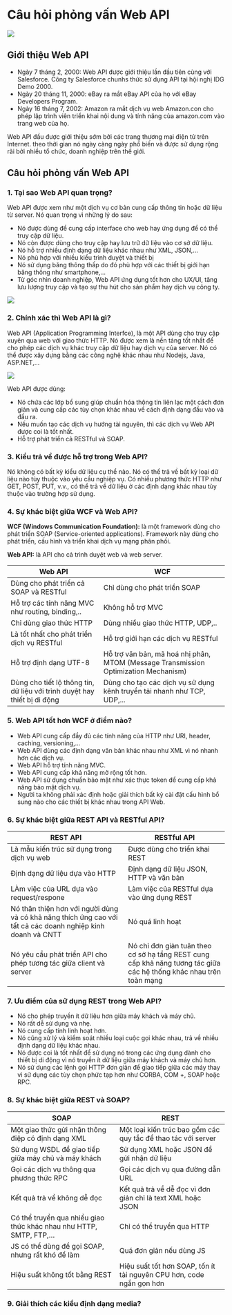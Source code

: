 # Câu hỏi phỏng vấn Web API

![](./assets/web-api.jpg)

## Giới thiệu Web API

- Ngày 7 tháng 2, 2000: Web API được giới thiệu lần đầu tiên cùng với Salesforce. Công ty Salesforce chunhs thức sử dụng API tại hội nghị IDG Demo 2000.
- Ngày 20 tháng 11, 2000: eBay ra mắt eBay API của họ với eBay Developers Program.
- Ngày 16 tháng 7, 2002: Amazon ra mắt dịch vụ web Amazon.con cho phép lập trình viên triển khai nội dung và tính năng của amazon.com vào trang web của họ.

Web API đầu được giới thiệu sớm bởi các trang thương mại điện tử trên Internet. theo thời gian nó ngày càng ngày phổ biến và được sử dụng rộng rãi bởi nhiều tổ chức, doanh nghiệp trên thế giới.

## Câu hỏi phỏng vấn Web API

### 1. Tại sao Web API quan trọng?

Web API được xem như một dịch vụ cơ bản cung cấp thông tin hoặc dữ liệu từ server. Nó quan trọng vì những lý do sau:

- Nó được dùng để cung cấp interface cho web hay ứng dụng để có thể truy cập dữ liệu.
- Nó còn được dùng cho truy cập hay lưu trữ dữ liệu vào cơ sở dữ liệu.
- Nó hỗ trợ nhiều định dạng dữ liệu khác nhau như XML, JSON,...
- Nó phù hợp với nhiều kiểu trình duyệt và thiết bị
- Nó sử dụng băng thông thấp do đó phù hợp với các thiết bị giới hạn băng thông như smartphone,...
- Từ góc nhìn doanh nghiệp, Web API ứng dụng tốt hơn cho UX/UI, tăng lưu lượng truy cập và tạo sự thu hút cho sản phẩm hay dịch vụ công ty.

![](./assets/API_Application.png)

### 2. Chính xác thì Web API là gì?

Web API (Application Programming Interfce), là một API dùng cho truy cập xuyên qua web với giao thức HTTP. Nó được xem là nền tảng tốt nhất để cho phép các dịch vụ khác truy cập dữ liệu hay dịch vụ của server. Nó có thể được xây dựng bằng các công nghệ khác nhau như Nodejs, Java, ASP.NET,...

![](./assets/WEB_API.png)

Web API được dùng:
- Nó chứa các lớp bổ sung giúp chuẩn hóa thông tin liên lạc một cách đơn giản và cung cấp các tùy chọn khác nhau về cách định dạng đầu vào và đầu ra.
- Nếu muốn tạo các dịch vụ hướng tài nguyên, thì các dịch vụ Web API được coi là tốt nhất.
- Hỗ trợ phát triển cả RESTful và SOAP.

### 3. Kiểu trả về được hỗ trợ trong Web API?

Nó không có bất kỳ kiểu dữ liệu cụ thể nào. Nó có thể trả về bất kỳ loại dữ liệu nào tùy thuộc vào yêu cầu nghiệp vụ. Có nhiều phương thức HTTP như GET, POST, PUT, v.v., có thể trả về dữ liệu ở các định dạng khác nhau tùy thuộc vào trường hợp sử dụng.

### 4. Sự khác biệt giữa WCF và Web API?

**WCF (Windows Communication Foundation):** là một framework dùng cho phát triển SOAP (Service-oriented applications). Framework này dùng cho phát triển, cấu hình và triển khai dịch vụ mạng phân phối.

**Web API:** là API cho cả trình duyệt web và web server. 

| Web API | WCF |
|-|-|
| Dùng cho phát triển cả SOAP và RESTful | Chỉ dùng cho phát triển SOAP |
| Hỗ trợ các tính năng MVC như routing, binding,.. | Không hỗ trợ MVC |
| Chỉ dùng giao thức HTTP | Dùng nhiều giao thức HTTP, UDP,.. |
| Là tốt nhất cho phát triển dịch vụ RESTful | Hỗ trợ giới hạn các dịch vụ RESTful |
| Hỗ trợ định dạng UTF-8 | Hỗ trợ văn bản, mã hoá nhị phân, MTOM (Message Transmission Optimization Mechanism) |
| Dùng cho tiết lộ thông tin, dữ liệu với trình duyệt hay thiết bị di động | Dùng cho tạo các dịch vụ sử dụng kênh truyền tải nhanh như TCP, UDP,... |

### 5. Web API tốt hơn WCF ở điểm nào?

- Web API cung cấp đầy đủ các tính năng của HTTP như URI, header, caching, versioning,...
- Web API dùng các định dạng văn bản khác nhau như XML vì nó nhanh hơn các dịch vụ.
- Web API hỗ trợ tính năng MVC.
- Web API cung cấp khả năng mở rộng tốt hơn.
- Web API sử dụng chuẩn bảo mật như xác thực token để cung cấp khả năng bảo mật dịch vụ.
- Người ta không phải xác định hoặc giải thích bất kỳ cài đặt cấu hình bổ sung nào cho các thiết bị khác nhau trong API Web.

### 6. Sự khác biệt giữa REST API và RESTful API?

| REST API | RESTful API |
|-|-|
| Là mẫu kiến trúc sử dụng trong dịch vụ web | Được dùng cho triển khai REST |
| Định dạng dữ liệu dựa vào HTTP | Định dạng dữ liệu JSON, HTTP và văn bản |
| LÀm việc của URL dựa vào request/respone | Làm việc của RESTful dựa vào ứng dụng REST |
| Nó thân thiện hơn với người dùng và có khả năng thích ứng cao với tất cả các doanh nghiệp kinh doanh và CNTT | Nó quá linh hoạt |
| Nó yêu cầu phát triển API cho phép tương tác giữa client và server | Nó chỉ đơn giản tuân theo cơ sở hạ tầng REST cung cấp khả năng tương tác giữa các hệ thống khác nhau trên toàn mạng |

### 7. Ưu điểm của sử dụng REST trong Web API?

- Nó cho phép truyền ít dữ liệu hơn giữa máy khách và máy chủ.
- Nó rất dễ sử dụng và nhẹ.
- Nó cung cấp tính linh hoạt hơn.
- Nó cũng xử lý và kiểm soát nhiều loại cuộc gọi khác nhau, trả về nhiều định dạng dữ liệu khác nhau.
- Nó được coi là tốt nhất để sử dụng nó trong các ứng dụng dành cho thiết bị di động vì nó truyền ít dữ liệu giữa máy khách và máy chủ hơn.
- Nó sử dụng các lệnh gọi HTTP đơn giản để giao tiếp giữa các máy thay vì sử dụng các tùy chọn phức tạp hơn như CORBA, COM +, SOAP hoặc RPC.

### 8. Sự khác biệt giữa REST và SOAP?


| SOAP | REST |
|-|-|
| Một giao thức gửi nhận thông điệp có định dạng XML | Một loại kiến trúc bao gồm các quy tắc để thao tác với server |
| Sử dụng WSDL để giao tiếp giữa máy chủ và máy khách | Sử dụng XML hoặc JSON để gửi nhận dữ liệu |
| Gọi các dịch vụ thông qua phương thức RPC | Gọi các dịch vụ qua đường dẫn URL |
| Kết quả trả về không dễ đọc | Kết quả trả về dễ đọc vì đơn giản chỉ là text XML hoặc JSON |
| Có thể truyền qua nhiều giao thức khác nhau như HTTP, SMTP, FTP,…	| Chỉ có thể truyền qua HTTP |
| JS có thể dùng để gọi SOAP, nhưng rất khó để làm | Quá đơn giản nếu dùng JS |
| Hiệu suất không tốt bằng REST | Hiệu suất tốt hơn SOAP, tốn ít tài nguyên CPU hơn, code ngắn gọn hơn |

### 9. Giải thích các kiểu định dạng media?


